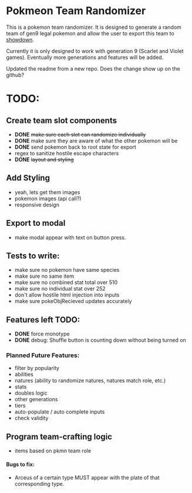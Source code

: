 # Pokmeon Team Randomizer

This is a pokemon team randomizer. It is designed to generate a random team of gen9 legal pokemon and allow the user to export this team to [showdown](https://pokemonshowdown.com/).

Currently it is only designed to work with generation 9 (Scarlet and Violet games). Eventually more generations and features will be added.

Updated the readme from a new repo. Does the change show up on the github?

# TODO: 
## Create team slot components
- **DONE**  ~~make sure each slot can randomize individually~~
- **DONE** make sure they are aware of what the other pokemon will be
- **DONE** send pokemon back to root state for export
- regex to sanitize hostile escape characters
- **DONE** ~~layout and styling~~

## Add Styling
- yeah, lets get them images
- pokemon images (api call?)
- responsive design




## Export to modal
- make modal appear with text on button press.


## Tests to write:
- make sure no pokemon have same species
- make sure no same item
- make sure no combined stat total over 510
- make sure no individual stat over 252
- don't allow hostile html injection into inputs
- make sure pokeObjRecieved updates accurately

## Features left TODO: 
 - **DONE** force monotype 
 - **DONE** debug: Shuffle button is counting down without being turned on 

### Planned Future Features:
- filter by popularity
- abilities
- natures (ability to randomize natures, natures match role, etc.)
- stats
- doubles logic
- other generations
- tiers
- auto-populate / auto complete inputs
- check validity

## Program team-crafting logic
- items based on pkmn team role

#### Bugs to fix: 
 - Arceus of a certain type MUST appear with the plate of that corresponding type.



